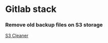 # Gitlab stack



### Remove old backup files on S3 storage

[S3 Cleaner](https://github.com/jordansissel/s3cleaner/blob/master/s3cleaner.py)


